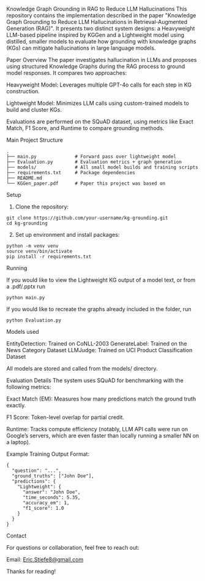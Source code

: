Knowledge Graph Grounding in RAG to Reduce LLM Hallucinations
This repository contains the implementation described in the paper "Knowledge Graph Grounding to Reduce LLM Hallucinations in Retrieval-Augmented Generation (RAG)". It presents two distinct system designs: a Heavyweight LLM-based pipeline inspired by KGGen and a Lightweight model using distilled, smaller models to evaluate how grounding with knowledge graphs (KGs) can mitigate hallucinations in large language models.

Paper Overview
The paper investigates hallucination in LLMs and proposes using structured Knowledge Graphs during the RAG process to ground model responses. It compares two approaches:

Heavyweight Model: Leverages multiple GPT-4o calls for each step in KG construction.

Lightweight Model: Minimizes LLM calls using custom-trained models to build and cluster KGs.

Evaluations are performed on the SQuAD dataset, using metrics like Exact Match, F1 Score, and Runtime to compare grounding methods.

Main Project Structure

```
.
├── main.py              # Forward pass over lightweight model
├── Evaluation.py        # Evaluation metrics + graph generation
├── models/              # All small model builds and training scripts
├── requirements.txt     # Package dependencies
├── README.md            
└── KGGen_paper.pdf      # Paper this project was based on
```

Setup

1. Clone the repository:

```
git clone https://github.com/your-username/kg-grounding.git
cd kg-grounding
```

2. Set up environment and install packages:

``` 
python -m venv venv
source venv/bin/activate 
pip install -r requirements.txt
```

Running

If you would like to view the Lightweight KG output of a model text, or from a .pdf/.pptx run

```python main.py```

If you would like to recreate the graphs already included in the folder, run

```python Evaluation.py```

Models used

EntityDetection: Trained on CoNLL-2003
GenerateLabel: Trained on the News Category Dataset
LLMJudge: Trained on UCI Product Classification Dataset

All models are stored and called from the models/ directory.

Evaluation Details
The system uses SQuAD for benchmarking with the following metrics:

Exact Match (EM): Measures how many predictions match the ground truth exactly.

F1 Score: Token-level overlap for partial credit.

Runtime: Tracks compute efficiency (notably, LLM API calls were run on Google’s servers, which are even faster than locally running a smaller NN on a laptop).

Example Training Output Format: 
```
{
  "question": "...",
  "ground_truths": ["John Doe"],
  "predictions": {
    "Lightweight": {
      "answer": "John Doe",
      "time_seconds": 5.35,
      "accuracy_em": 1,
      "f1_score": 1.0
    }
  }
}
```


Contact

For questions or collaboration, feel free to reach out:

Email: Eric.Stiefe8@gmail.com

Thanks for reading!
